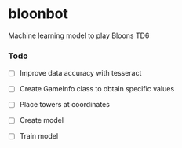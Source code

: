# bloonbot

Machine learning model to play Bloons TD6

### Todo

* [ ] Improve data accuracy with tesseract

* [ ] Create GameInfo class to obtain specific values

* [ ] Place towers at coordinates

* [ ] Create model

* [ ] Train model
